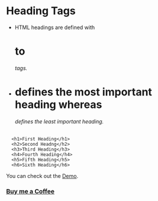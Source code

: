 # Heading Tags

- HTML headings are defined with <h1> to <h6> tags.
- <h1> defines the most important heading whereas <h6> defines the least important heading.

```HTML5
  <h1>First Heading</h1>
  <h2>Second Headng</h2>
  <h3>Third Heading</h3>
  <h4>Fourth Heading</h4>
  <h5>Fifth Heading</h5>
  <h6>Sixth Heading</h6>
```
You can check out the [Demo](https://praveenoruganti.github.io/praveenoruganti-html/2_Heading/Demo).


### [Buy me a Coffee](http://bit.ly/2WryDT8)